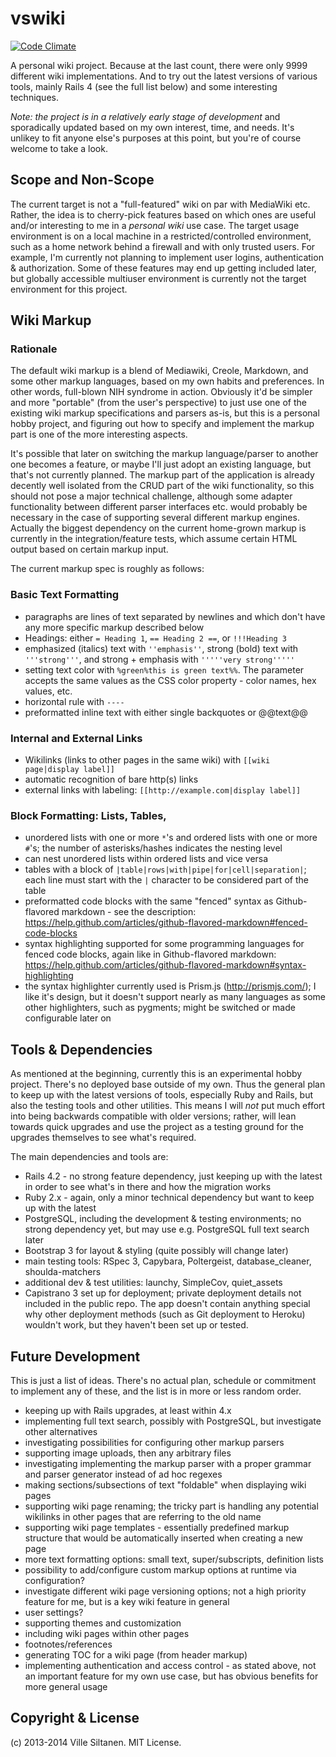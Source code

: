 # vswiki

[![Code Climate](https://codeclimate.com/github/villez/vswiki.png)](https://codeclimate.com/github/villez/vswiki)

A personal wiki project. Because at the last count, there were only
9999 different wiki implementations. And to try out the latest
versions of various tools, mainly Rails 4 (see the full list
below) and some interesting techniques.

*Note: the project is in a relatively early stage of development* and
sporadically updated based on my own interest, time, and needs. It's
unlikey to fit anyone else's purposes at this point, but you're of
course welcome to take a look.


## Scope and Non-Scope

The current target is not a "full-featured" wiki on par with MediaWiki
etc. Rather, the idea is to cherry-pick features based on which ones
are useful and/or interesting to me in a *personal wiki* use case. The
target usage environment is on a local machine in a
restricted/controlled environment, such as a home network behind a
firewall and with only trusted users. For example, I'm currently not
planning to implement user logins, authentication &
authorization. Some of these features may end up getting included
later, but globally accessible multiuser environment is currently not
the target environment for this project.


## Wiki Markup

### Rationale

The default wiki markup is a blend of Mediawiki, Creole, Markdown, and
some other markup languages, based on my own habits and
preferences. In other words, full-blown NIH syndrome in
action. Obviously it'd be simpler and more "portable" (from the user's
perspective) to just use one of the existing wiki markup
specifications and parsers as-is, but this is a personal hobby
project, and figuring out how to specify and implement the markup part
is one of the more interesting aspects.

It's possible that later on switching the markup language/parser to
another one becomes a feature, or maybe I'll just adopt an existing
language, but that's not currently planned. The markup part of the
application is already decently well isolated from the CRUD part of
the wiki functionality, so this should not pose a major technical
challenge, although some adapter functionality between different
parser interfaces etc. would probably be necessary in the case of
supporting several different markup engines. Actually the biggest
dependency on the current home-grown markup is currently in the
integration/feature tests, which assume certain HTML output based on
certain markup input.

The current markup spec is roughly as follows:

### Basic Text Formatting

 * paragraphs are lines of text separated by newlines and which don't have
   any more specific markup described below
 * Headings: either `= Heading 1`,  `== Heading 2 ==`, or
  `!!!Heading 3`
 * emphasized (italics) text with `''emphasis''`, strong (bold) text with
   `'''strong'''`, and strong + emphasis with `'''''very strong'''''`
 * setting text color with `%green%this is green text%%`. The parameter
   accepts the same values as the CSS color property - color names,
   hex values, etc. 
 * horizontal rule with `----`
 * preformatted inline text with either single backquotes or @@text@@
 
### Internal and External Links

 * Wikilinks (links to other pages in the same wiki) with `[[wiki page|display label]]`
 * automatic recognition of bare http(s) links
 * external links with labeling: `[[http://example.com|display label]]`

### Block Formatting: Lists, Tables, 

 * unordered lists with one or more `*`'s and ordered lists with one or more
   `#`'s; the number of asterisks/hashes indicates the nesting level
 * can nest unordered lists within ordered lists and vice versa
 * tables with a block of
   `|table|rows|with|pipe|for|cell|separation|`; each line must start
   with the `|` character to be considered part of the table
 * preformatted code blocks with the same "fenced" syntax as
   Github-flavored markdown - see the description:
   https://help.github.com/articles/github-flavored-markdown#fenced-code-blocks
 * syntax highlighting supported for some programming languages for
   fenced code blocks, again like in Github-flavored markdown:
   https://help.github.com/articles/github-flavored-markdown#syntax-highlighting
 * the syntax highlighter currently used is Prism.js
   (http://prismjs.com/); I like it's design, but it doesn't support
   nearly as many languages as some other highlighters, such as
   pygments; might be switched or made configurable later on


## Tools & Dependencies

As mentioned at the beginning, currently this is an experimental hobby
project. There's no deployed base outside of my own. Thus the general
plan to keep up with the latest versions of tools, especially Ruby and
Rails, but also the testing tools and other utilities. This means I
will *not* put much effort into being backwards compatible with older
versions; rather, will lean towards quick upgrades and use the project
as a testing ground for the upgrades themselves to see what's required.

The main dependencies and tools are:

 * Rails 4.2 - no strong feature dependency, just keeping up with the latest
   in order to see what's in there and how the migration works
 * Ruby 2.x - again, only a minor technical dependency but want to
   keep up with the latest
 * PostgreSQL, including the development & testing environments; no
   strong dependency yet, but may use e.g. PostgreSQL full text search later
 * Bootstrap 3 for layout & styling (quite possibly will change later)
 * main testing tools: RSpec 3, Capybara, Poltergeist, database_cleaner, shoulda-matchers
 * additional dev & test utilities: launchy, SimpleCov, quiet_assets
 * Capistrano 3 set up for deployment; private deployment details not
   included in the public repo. The app doesn't contain anything
   special why other deployment methods (such as Git deployment to Heroku) wouldn't work, but they
   haven't been set up or tested.


## Future Development

This is just a list of ideas. There's no actual plan, schedule or
commitment to implement any of these, and the list is in more or less
random order.

 * keeping up with Rails upgrades, at least within 4.x
 * implementing full text search, possibly with PostgreSQL, but
   investigate other alternatives 
 * investigating possibilities for configuring other markup parsers
 * supporting image uploads, then any arbitrary files
 * investigating implementing the markup parser with a proper grammar
   and parser generator instead of ad hoc regexes
 * making sections/subsections of text "foldable" when displaying wiki pages
 * supporting wiki page renaming; the tricky part is handling
   any potential wikilinks in other pages that are referring to the
   old name
 * supporting wiki page templates - essentially predefined markup
   structure that would be automatically inserted when creating a new page
 * more text formatting options: small text, super/subscripts, definition
   lists
 * possibility to add/configure custom markup options at runtime via configuration?
 * investigate different wiki page versioning options; not a high
   priority feature for me, but is a key wiki feature in general
 * user settings?
 * supporting themes and customization
 * including wiki pages within other pages
 * footnotes/references
 * generating TOC for a wiki page (from header markup)
 * implementing authentication and access control - as stated above, not an
   important feature for my own use case, but has obvious benefits for
   more general usage
   

## Copyright & License

(c) 2013-2014 Ville Siltanen. MIT License.
